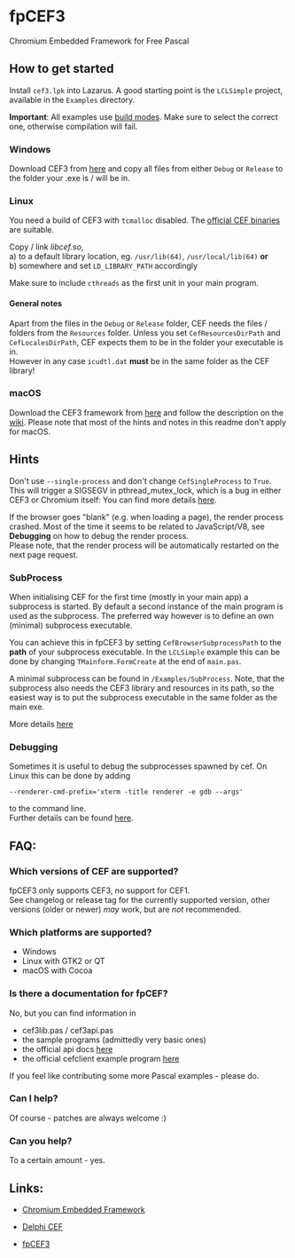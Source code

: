 fpCEF3
======

Chromium Embedded Framework for Free Pascal

## How to get started
Install `cef3.lpk` into Lazarus. A good starting point is the `LCLSimple` project, available in the `Examples` directory.

**Important**: All examples use [build modes](http://wiki.freepascal.org/IDE_Window:_Compiler_Options#Selecting_the_active_build_mode). Make sure to select the correct one, otherwise compilation will fail.


### Windows
Download CEF3 from [here][1] and copy all files from either `Debug` or `Release` to the folder your .exe is / will be in.

### Linux
You need a build of CEF3 with `tcmalloc` disabled. The [official CEF binaries][1] are suitable.

Copy / link _libcef.so_,  
  a) to a default library location, eg. `/usr/lib(64)`, `/usr/local/lib(64)` __or__  
  b) somewhere and set `LD_LIBRARY_PATH` accordingly

Make sure to include `cthreads` as the first unit in your main program.

#### General notes
Apart from the files in the `Debug` or `Release` folder, CEF needs the files / folders from the `Resources` folder. Unless you set `CefResourcesDirPath` and `CefLocalesDirPath`, CEF expects them to be in the folder your executable is in.  
However in any case `icudtl.dat` __must__ be in the same folder as the CEF library!


### macOS
Download the CEF3 framework from [here][1] and follow the description on the [wiki][wiki]. Please note that most of the hints and notes in this readme don't apply for macOS.


## Hints

Don't use `--single-process` and don't change `CefSingleProcess` to `True`.  
This will trigger a SIGSEGV in pthread_mutex_lock, which is a bug in either CEF3 or Chromium itself: You can find more details [here][4].

If the browser goes "blank" (e.g. when loading a page), the render process crashed.
Most of the time it seems to be related to JavaScript/V8, see **Debugging**  on how to debug the render process.  
Please note, that the render process will be automatically restarted on the next page request.


### SubProcess
When initialising CEF for the first time (mostly in your main app) a subprocess is started. By default a second instance of the main program is used as the subprocess.
The preferred way however is to define an own (minimal) subprocess executable.

You can achieve this in fpCEF3 by setting `CefBrowserSubprocessPath` to the **path** of your subprocess executable.
In the `LCLSimple` example this can be done by changing `TMainform.FormCreate` at the end of `main.pas`.

A minimal subprocess can be found in `/Examples/SubProcess`. Note, that the subprocess also needs the CEF3 library and resources in its path, so the easiest way is to put the subprocess executable in the same folder as the main exe.

More details [here][5]

### Debugging
Sometimes it is useful to debug the subprocesses spawned by cef. On Linux this can be done by adding
```shell
--renderer-cmd-prefix='xterm -title renderer -e gdb --args'
```
to the command line.  
Further details can be found [here][6].

## FAQ:
### Which versions of CEF are supported?

fpCEF3 only supports CEF3, *no* support for CEF1.  
See changelog or release tag for the currently supported version, other versions (older or newer) *may* work, but are *not* recommended.

### Which platforms are supported?

- Windows
- Linux with GTK2 or QT
- macOS with Cocoa

### Is there a documentation for fpCEF?
No, but you can find information in

- cef3lib.pas / cef3api.pas
- the sample programs (admittedly very basic ones)
- the official api docs [here][2]
- the official cefclient example program [here][3]

If you feel like contributing some more Pascal examples - please do.

### Can I help?
Of course - patches are always welcome :)

### Can you help?
To a certain amount - yes.

## Links:
 *  [Chromium Embedded Framework](https://bitbucket.org/chromiumembedded/cef)
 *  [Delphi CEF](https://github.com/hgourvest/dcef3)

 *  [fpCEF3](http://github.com/dliw/fpCEF3)

[wiki]:https://github.com/dliw/fpCEF3/wiki/macOS
[1]:http://www.magpcss.net/cef_downloads
[2]:http://magpcss.org/ceforum/apidocs3/
[3]:https://bitbucket.org/chromiumembedded/cef/src/936e595fe5e9aa5e7641abf72e1f872f9d0ceb73/tests/cefclient/?at=master
[4]:https://code.google.com/p/chromiumembedded/issues/detail?id=976
[5]:https://bitbucket.org/chromiumembedded/cef/wiki/Architecture#markdown-header-cef3
[6]:https://chromium.googlesource.com/chromium/src/+/master/docs/linux_debugging.md
